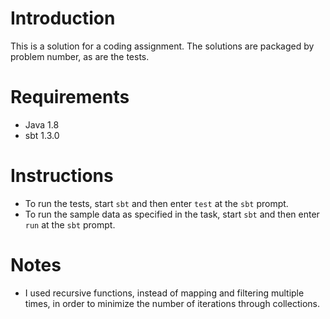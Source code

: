 # Introduction

This is a solution for a coding assignment. The solutions are packaged by problem number, as are the tests.

# Requirements

- Java 1.8
- sbt 1.3.0

# Instructions

- To run the tests, start `sbt` and then enter `test` at the `sbt` prompt. 
- To run the sample data as specified in the task, start `sbt` and then enter `run` at the `sbt` prompt. 

# Notes

- I used recursive functions, instead of mapping and filtering multiple times, in order to minimize the number of iterations through collections.